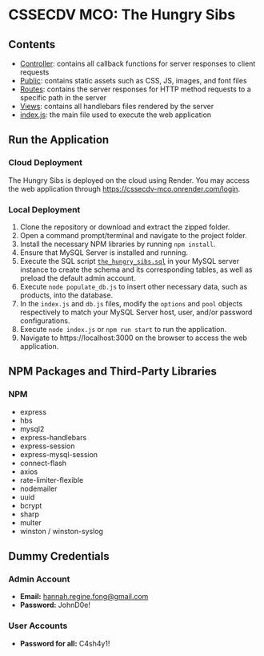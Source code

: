 # CSSECDV MCO: The Hungry Sibs
## Contents
- [Controller](https://github.com/alessgomez/CSSECDV-MCO/tree/main/controllers): contains all callback functions for server responses to client requests
- [Public](https://github.com/alessgomez/CSSECDV-MCO/tree/main/public): contains static assets such as CSS, JS, images, and font files
- [Routes](https://github.com/alessgomez/CSSECDV-MCO/tree/main/routes): contains the server responses for HTTP method requests to a specific path in the server
- [Views](https://github.com/alessgomez/CSSECDV-MCO/tree/main/views): contains all handlebars files rendered by the server
- [index.js](https://github.com/alessgomez/CSSECDV-MCO/blob/main/index.js): the main file used to execute the web application

## Run the Application
### Cloud Deployment
The Hungry Sibs is deployed on the cloud using Render. You may access the web application through https://cssecdv-mco.onrender.com/login.
### Local Deployment
1. Clone the repository or download and extract the zipped folder.
2. Open a command prompt/terminal and navigate to the project folder.
4. Install the necessary NPM libraries by running `npm install`.
4. Ensure that MySQL Server is installed and running.
5. Execute the SQL script [`the_hungry_sibs.sql`](https://github.com/alessgomez/CSSECDV-MCO/blob/main/the_hungry_sibs.sql) in your MySQL server instance to create the schema and its corresponding tables, as well as preload the default admin account.
6. Execute `node populate_db.js` to insert other necessary data, such as products, into the database.
7. In the `index.js` and `db.js` files, modify the `options` and `pool` objects respectively to match your MySQL Server host, user, and/or password configurations.
8. Execute `node index.js` or `npm run start` to run the application.
9. Navigate to https://localhost:3000 on the browser to access the web application.

## NPM Packages and Third-Party Libraries
### NPM
- express
- hbs
- mysql2
- express-handlebars
- express-session
- express-mysql-session
- connect-flash
- axios
- rate-limiter-flexible
- nodemailer
- uuid
- bcrypt
- sharp
- multer
- winston / winston-syslog

## Dummy Credentials
### Admin Account
- **Email:** hannah.regine.fong@gmail.com
- **Password:** JohnD0e!
### User Accounts
- **Password for all:** C4sh4y1!